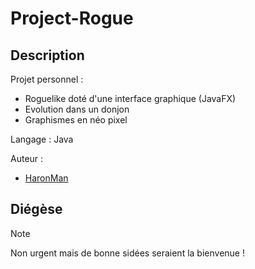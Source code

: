 # Project-Rogue

## Description
Projet personnel :
- Roguelike doté d'une interface graphique (JavaFX)
- Evolution dans un donjon
- Graphismes en néo pixel

Langage : Java

Auteur :
- [HaronMan](https://github.com/HaronMan)

## Diégèse
> [!NOTE]
> Non urgent mais de bonne sidées seraient la bienvenue !
